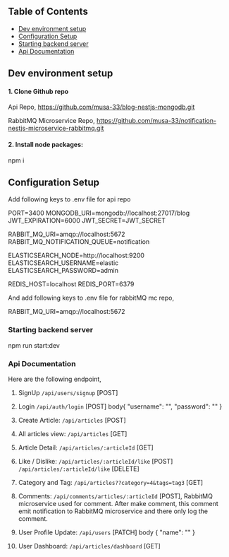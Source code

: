 ## Table of Contents

- [Dev environment setup](#dev-environment-setup)
- [Configuration Setup](#configuration-setup)
- [Starting backend server](#starting-backend-server)
- [Api Documentation](#api-documentation)

## Dev environment setup

#### 1. Clone Github repo

Api Repo,
https://github.com/musa-33/blog-nestjs-mongodb.git


RabbitMQ Microservice Repo,
https://github.com/musa-33/notification-nestjs-microservice-rabbitmq.git

#### 2. Install node packages:

npm i

## Configuration Setup

Add following keys to .env file for api repo

PORT=3400
MONGODB_URI=mongodb://localhost:27017/blog
JWT_EXPIRATION=6000
JWT_SECRET=JWT_SECRET

RABBIT_MQ_URI=amqp://localhost:5672
RABBIT_MQ_NOTIFICATION_QUEUE=notification

ELASTICSEARCH_NODE=http://localhost:9200
ELASTICSEARCH_USERNAME=elastic
ELASTICSEARCH_PASSWORD=admin

REDIS_HOST=localhost
REDIS_PORT=6379

And add following keys to .env file for rabbitMQ mc repo,

RABBIT_MQ_URI=amqp://localhost:5672

### Starting backend server

npm run start:dev


### Api Documentation

Here are the following endpoint, 

1. SignUp
  `/api/users/signup` [POST]

2. Login 
  `/api/auth/login` [POST]
  body{
    "username": "",
    "password": ""
  }

3. Create Article:
  `/api/articles` [POST]

4. All articles view:
  `/api/articles` [GET]

5. Article Detail: 
  `/api/articles/:articleId` [GET]

4. Like / Dislike: 
  `/api/articles/:articleId/like` [POST]  
  `/api/articles/:articleId/like` [DELETE]

5. Category and Tag: 
  `/api/articles??category=4&tags=tag3` [GET]

6. Comments: 
  `/api/comments/articles/:articleId` [POST],
   RabbitMQ microservice used for comment.
   After make comment, this comment emit notification to RabbitMQ microservice and there only log the comment.

7. User Profile Update: 
  `/api/users` [PATCH]
  body {
    "name": ""
  }

8. User Dashboard: 
  `/api/articles/dashboard` [GET]
